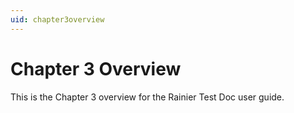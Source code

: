 ```yaml
---
uid: chapter3overview
---
```


# Chapter 3 Overview

This is the Chapter 3 overview for the Rainier Test Doc user guide.